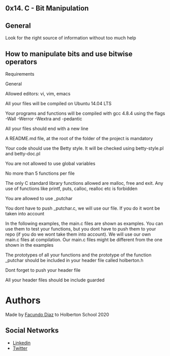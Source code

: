 0x14. C - Bit Manipulation
--------------------------------------------------------------------
General
--------------------------------------------------------------------
Look for the right source of information without too much help

How to manipulate bits and use bitwise operators
--------------------------------------------------------------------
Requirements

General

Allowed editors: vi, vim, emacs

All your files will be compiled on Ubuntu 14.04 LTS

Your programs and functions will be compiled with gcc 4.8.4 using the flags -Wall -Werror -Wextra and -pedantic

All your files should end with a new line

A README.md file, at the root of the folder of the project is mandatory

Your code should use the Betty style. It will be checked using betty-style.pl and betty-doc.pl

You are not allowed to use global variables

No more than 5 functions per file

The only C standard library functions allowed are malloc, free and exit. Any use of functions like printf, puts, calloc, realloc etc is forbidden

You are allowed to use _putchar

You dont have to push _putchar.c, we will use our file. If you do it wont be taken into account

In the following examples, the main.c files are shown as examples. You can use them to test your functions, but you dont have to push them to your repo (if you do we wont 
take them into account). We will use our own main.c files at compilation. Our main.c files might be different from the one shown in the examples

The prototypes of all your functions and the prototype of the function _putchar should be included in your header file called holberton.h

Dont forget to push your header file

All your header files should be include guarded

# Authors
Made by [Facundo Diaz](https://github.com/facu2279) to Holberton School 2020

Social Networks
-------------------
- [Linkedin](https://www.linkedin.com/in/facundo-d%C3%ADaz-720110149/)
- [Twitter](https://twitter.com/facudiazuy)